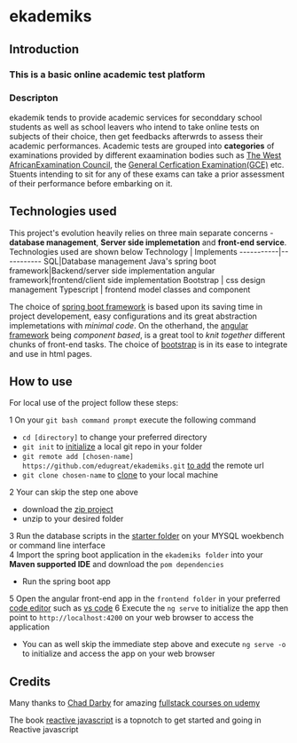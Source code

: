 # ekademiks
## Introduction
### This is a basic online academic test platform
### Descripton
ekademik tends to provide academic services for seconddary school students as well as school leavers who intend to take online tests on subjects of their choice, then get feedbacks afterwrds to assess their academic performances.
Academic tests are grouped into **categories** of examinations provided by different exaamination bodies such as [The West AfricanExamination Council](www.waec.org), the [General Cerfication Examination(GCE)](https://www.myschoolgist.com/ng/waec-gce/) etc. Stuents intending to sit for any of these exams can take a prior assessment of their performance before embarking on it.
## Technologies used
This project's evolution heavily relies on three main separate concerns - **database management**, **Server side implemetation** and **front-end service**. 
Technologies used are shown below
Technology | Implements
-----------|-----------
SQL|Database management
Java's spring boot framework|Backend/server side implementation
angular framework|frontend/client side implementation
Bootstrap | css design management
Typescript | frontend model classes and component

The choice of [spring boot framework](https://spring.io/projects/spring-boot) is based upon its saving time in project developement, easy configurations and its great abstraction implemetations with _minimal code_.
On the otherhand, the [angular framework](https://angular.io/) being _component based_, is a great tool to _knit together_ different chunks of front-end tasks. The choice of [bootstrap](https://getbootstrap.com/) is in its ease to integrate and use in html pages.

## How to use
For local use of the project follow these steps:

1  On your ``git bash command prompt`` execute the following command
   * ``cd [directory]`` to change your preferred directory
   * ``git init`` to [initialize](https://git-scm.com/docs/git-init) a local git repo in your folder
   * ``git remote add [chosen-name] https://github.com/edugreat/ekademiks.git`` [to add](https://git-scm.com/docs/git-remote) the remote url
   * ``git clone chosen-name`` to [clone](https://git-scm.com/docs/git-clone) to your local machine
   
2 Your can skip the step one above
   * download the [zip project](https://github.com/edugreat/ekademiks/archive/refs/heads/dev.zip)
   * unzip to your desired folder
   
3 Run the database scripts in the [starter folder](https://github.com/edugreat/ekademiks/blob/dev/starter/database.sql) on your MYSQL woekbench or command line interface   
4 Import the spring boot application in the ``ekademiks folder`` into your **Maven supported IDE** and download the ``pom dependencies``
   * Run the spring boot app

5 Open the angular front-end app in the ``frontend folder`` in your preferred [code editor](https://www.softwaretestinghelp.com/best-code-editor/) such as [vs code](https://code.visualstudio.com/)
6 Execute the ``ng serve`` to initialize the app then point to ``http://localhost:4200`` on your web browser to access the application
   * You can as well skip the immediate step above and execute ``ng serve -o`` to initialize and access the app on your web browser
   
 ## Credits
 Many thanks to [Chad Darby](http://t.co/bXQaNWm0S0) for amazing [fullstack courses on udemy](https://www.udemy.com/course/full-stack-angular-spring-boot-tutorial/)
 
 The book [reactive javascript](https://pragprog.com/search/?q=reactive+javascript) is a topnotch to get started and going in Reactive javascript
